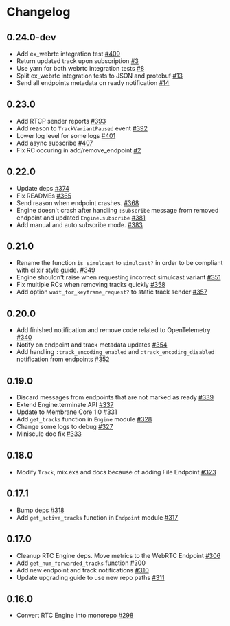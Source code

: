 # Changelog

## 0.24.0-dev
* Add ex_webrtc integration test [#409](https://github.com/fishjam-dev/membrane_rtc_engine/pull/409)
* Return updated track upon subscription [#3](https://github.com/fishjam-cloud/membrane_rtc_engine/pull/3)
* Use yarn for both webrtc integration tests [#8](https://github.com/fishjam-cloud/membrane_rtc_engine/pull/8)
* Split ex_webrtc integration tests to JSON and protobuf [#13](https://github.com/fishjam-cloud/membrane_rtc_engine/pull/13)
* Send all endpoints metadata on ready notification [#14](https://github.com/fishjam-cloud/membrane_rtc_engine/pull/14)

## 0.23.0
* Add RTCP sender reports [#393](https://github.com/fishjam-dev/membrane_rtc_engine/pull/393)
* Add reason to `TrackVariantPaused` event [#392](https://github.com/jellyfish-dev/membrane_rtc_engine/pull/392)
* Lower log level for some logs [#401](https://github.com/fishjam-dev/membrane_rtc_engine/pull/401)
* Add async subscribe [#407](https://github.com/fishjam-dev/membrane_rtc_engine/pull/407)
* Fix RC occuring in add/remove_endpoint [#2](https://github.com/fishjam-cloud/membrane_rtc_engine/pull/2)

## 0.22.0
* Update deps [#374](https://github.com/jellyfish-dev/membrane_rtc_engine/pull/374)
* Fix READMEs [#365](https://github.com/jellyfish-dev/membrane_rtc_engine/pull/365)
* Send reason when endpoint crashes. [#368](https://github.com/jellyfish-dev/membrane_rtc_engine/pull/368)
* Engine doesn't crash after handling `:subscribe` message from removed endpoint and updated `Engine.subscribe` [#381](https://github.com/jellyfish-dev/membrane_rtc_engine/pull/381)
* Add manual and auto subscribe mode. [#383](https://github.com/jellyfish-dev/membrane_rtc_engine/pull/383)

## 0.21.0
* Rename the function `is_simulcast` to `simulcast?` in order to be compliant with elixir style guide. [#349](https://github.com/jellyfish-dev/membrane_rtc_engine/pull/349)
* Engine shouldn't raise when requesting incorrect simulcast variant [#351](https://github.com/jellyfish-dev/membrane_rtc_engine/pull/351)
* Fix multiple RCs when removing tracks quickly [#358](https://github.com/jellyfish-dev/membrane_rtc_engine/pull/358)
* Add option `wait_for_keyframe_request?` to static track sender [#357](https://github.com/jellyfish-dev/membrane_rtc_engine/pull/357)

## 0.20.0
* Add finished notification and remove code related to OpenTelemetry [#340](https://github.com/jellyfish-dev/membrane_rtc_engine/pull/340)
* Notify on endpoint and track metadata updates [#354](https://github.com/jellyfish-dev/membrane_rtc_engine/pull/354)
* Add handling `:track_encoding_enabled` and `:track_encoding_disabled` notification from endpoints [#352](https://github.com/jellyfish-dev/membrane_rtc_engine/pull/352)

## 0.19.0
* Discard messages from endpoints that are not marked as ready [#339](https://github.com/jellyfish-dev/membrane_rtc_engine/pull/339)
* Extend Engine.terminate API [#337](https://github.com/jellyfish-dev/membrane_rtc_engine/pull/337)
* Update to Membrane Core 1.0 [#331](https://github.com/jellyfish-dev/membrane_rtc_engine/pull/331)
* Add `get_tracks` function in `Engine` module [#328](https://github.com/jellyfish-dev/membrane_rtc_engine/pull/328)
* Change some logs to debug [#327](https://github.com/jellyfish-dev/membrane_rtc_engine/pull/327)
* Miniscule doc fix [#333](https://github.com/jellyfish-dev/membrane_rtc_engine/pull/333)

## 0.18.0
* Modify `Track`, mix.exs and docs because of adding File Endpoint [#323](https://github.com/jellyfish-dev/membrane_rtc_engine/pull/323)

## 0.17.1
* Bump deps [#318](https://github.com/jellyfish-dev/membrane_rtc_engine/pull/318)
* Add `get_active_tracks` function in `Endpoint` module [#317](https://github.com/jellyfish-dev/membrane_rtc_engine/pull/317)

## 0.17.0
* Cleanup RTC Engine deps. Move metrics to the WebRTC Endpoint [#306](https://github.com/jellyfish-dev/membrane_rtc_engine/pull/306)
* Add `get_num_forwarded_tracks` function [#300](https://github.com/jellyfish-dev/membrane_rtc_engine/pull/300)
* Add new endpoint and track notifications [#310](https://github.com/jellyfish-dev/membrane_rtc_engine/pull/310)
* Update upgrading guide to use new repo paths [#311](https://github.com/jellyfish-dev/membrane_rtc_engine/pull/311)

## 0.16.0
* Convert RTC Engine into monorepo [#298](https://github.com/jellyfish-dev/membrane_rtc_engine/pull/298)
